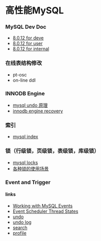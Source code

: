 # 高性能MySQL
### MySQL Dev Doc
- [8.0.12 for deve](https://dev.mysql.com/doc/dev/mysql-server/latest/)
- [8.0.12 for user](https://dev.mysql.com/doc/refman/8.0/en/)
- [8.0.12 for internal](https://dev.mysql.com/doc/internals/en/)

### 在线表结构修改
- pt-osc
- on-line ddl

### INNODB Engine
- [mysql undo 原理](https://github.com/meacial/mysql-tech/blob/master/docs/mysql%20undo%E5%8E%9F%E7%90%86)
- [innodb engine recovery](https://github.com/meacial/mysql-tech/blob/master/docs/innodb%20recovery)


### 索引
- [mysql index](https://github.com/meacial/mysql-tech/blob/master/docs/indexes)

### 锁（行级锁，页级锁，表级锁，库级锁）
- [mysql locks](https://github.com/meacial/mysql-tech/blob/master/docs/locks)
- [各种锁的使用场景](https://github.com/meacial/mysql-tech/blob/master/docs/Mysql%E5%85%B1%E4%BA%AB%E9%94%81%E3%80%81%E6%8E%92%E4%BB%96%E9%94%81%E3%80%81%E6%82%B2%E8%A7%82%E9%94%81%E3%80%81%E4%B9%90%E8%A7%82%E9%94%81%E5%8F%8A%E5%85%B6%E4%BD%BF%E7%94%A8%E5%9C%BA%E6%99%AF)


### Event and Trigger
#### links
- [Working with MySQL Events](https://www.sitepoint.com/working-with-mysql-events/)
- [Event Scheduler Thread States](https://dev.mysql.com/doc/refman/5.7/en/event-scheduler-thread-states.html)
- [undo](https://dev.mysql.com/doc/dev/mysql-server/latest/structtrx__undo__t.html)
- [undo log](https://dev.mysql.com/doc/refman/8.0/en/innodb-undo-logs.html)
- [search](https://www.oracle.com/search/results?Ntt=profile&Dy=1&Nty=1&cat=mysql&Ntk=SI-ALL5)
- [profile]()
